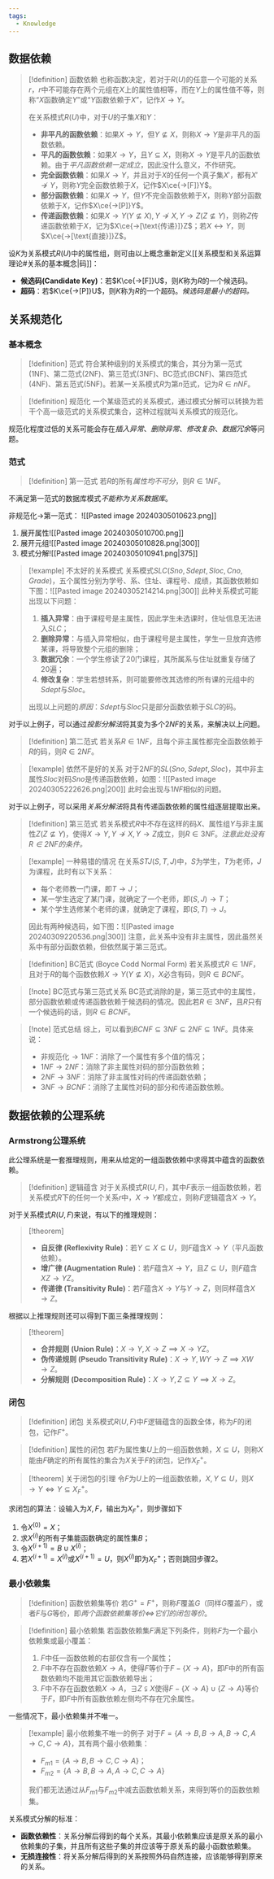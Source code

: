```yaml
---
tags:
  - Knowledge
---
```

## 数据依赖
> [!definition] 函数依赖
> 也称函数决定，若对于$R(U)$的任意一个可能的关系$r$，$r$中不可能存在两个元组在$X$上的属性值相等，而在$Y$上的属性值不等，则称“$X$函数确定$Y$”或“$Y$函数依赖于$X$”，记作$X→Y$。
> 
> 在关系模式$R(U)$中，对于$U$的子集$X$和$Y$：
> - **非平凡的函数依赖**：如果$X→Y$，但$Y\nsubseteq X$，则称$X→Y$是非平凡的函数依赖。
> - **平凡的函数依赖**：如果$X→Y$，且$Y\subseteq X$，则称$X→Y$是平凡的函数依赖。由于*平凡函数依赖一定成立*，因此没什么意义，不作研究。
> - **完全函数依赖**：如果$X→Y$，并且对于$X$的任何一个真子集$X'$，都有$X'\nrightarrow Y$，则称$Y$完全函数依赖于$X$，记作$X\ce{->[F]}Y$。
> - **部分函数依赖**：如果$X→Y$，但$Y$不完全函数依赖于$X$，则称$Y$部分函数依赖于$X$，记作$X\ce{->[P]}Y$。
> - **传递函数依赖**：如果$X→Y(Y\nsubseteq X),Y\nrightarrow X,Y→Z(Z\nsubseteq Y)$，则称$Z$传递函数依赖于$X$，记为$X\ce{->[\text{传递}]}Z$；若$X\leftrightarrow Y$，则$X\ce{->[\text{直接}]}Z$。

设$K$为关系模式$R(U)$中的属性组，则可由以上概念重新定义[[关系模型和关系运算理论#关系的基本概念|码]]：
- **候选码(Candidate Key)**：若$K\ce{->[F]}U$，则$K$称为$R$的一个候选码。
- **超码**：若$K\ce{->[P]}U$，则$K$称为$R$的一个超码。*候选码是最小的超码。*
## 关系规范化
### 基本概念
> [!definition] 范式
> 符合某种级别的关系模式的集合，其分为第一范式(1NF)、第二范式(2NF)、第三范式(3NF)、BC范式(BCNF)、第四范式(4NF)、第五范式(5NF)。若某一关系模式$R$为第$n$范式，记为$R\in nNF$。

> [!definition] 规范化
> 一个某级范式的关系模式，通过模式分解可以转换为若干个高一级范式的关系模式集合，这种过程就叫关系模式的规范化。
 
规范化程度过低的关系可能会存在*插入异常*、*删除异常*、*修改复杂*、*数据冗余*等问题。
### 范式
> [!definition] 第一范式
> 若$R$的所有*属性均不可分*，则$R\in1NF$。

不满足第一范式的数据库模式*不能称为关系数据库*。

非规范化$\rightarrow$第一范式：
![[Pasted image 20240305010623.png]]
1. 展开属性![[Pasted image 20240305010700.png]]
2. 展开元组![[Pasted image 20240305010828.png|300]]
3. 模式分解![[Pasted image 20240305010941.png|375]]

> [!example] 不太好的关系模式
> 关系模式$SLC(Sno,Sdept,Sloc,Cno,Grade)$，五个属性分别为学号、系、住址、课程号、成绩，其函数依赖如下图：![[Pasted image 20240305214214.png|300]]
> 此种关系模式可能出现以下问题：
> 1. **插入异常**：由于课程号是主属性，因此学生未选课时，住址信息无法进入$SLC$；
> 2. **删除异常**：与插入异常相似，由于课程号是主属性，学生一旦放弃选修某课，将导致整个元组的删除；
> 3. **数据冗余**：一个学生修读了20门课程，其所属系与住址就重复存储了20遍；
> 4. **修改复杂**：学生若想转系，则可能要修改其选修的所有课的元组中的$Sdept$与$Sloc$。
> 
> 出现以上问题的*原因*：$Sdept$与$Sloc$只是部分函数依赖于$SLC$的码。

对于以上例子，可以通过*投影分解法*将其变为多个$2NF$的关系，来解决以上问题。
> [!definition] 第二范式
> 若关系$R\in1NF$，且每个非主属性都完全函数依赖于$R$的码，则$R\in2NF$。

> [!example] 依然不是好的关系
> 对于$2NF$的$SL(Sno,Sdept,Sloc)$，其中非主属性$Sloc$对码$Sno$是传递函数依赖，如图：![[Pasted image 20240305222626.png|200]]
> 此时会出现与$1NF$相似的问题。

对于以上例子，可以采用*关系分解法*将具有传递函数依赖的属性组逐层提取出来。
> [!definition] 第三范式
> 若关系模式$R$中不存在这样的码$X$、属性组$Y$与非主属性$Z(Z\nsubseteq Y)$，使得$X\to Y,Y\nrightarrow X,Y\to Z$成立，则$R\in3NF$。*注意此处没有$R\in2NF$的条件。*

> [!example] 一种易错的情况
> 在关系$STJ(S,T,J)$中，$S$为学生，$T$为老师，$J$为课程，此时有以下关系：
> - 每个老师教一门课，即$T\to J$；
> - 某一学生选定了某门课，就确定了一个老师，即$(S,J)\to T$；
> - 某个学生选修某个老师的课，就确定了课程，即$(S,T)\to J$。
>
>因此有两种候选码，如下图：![[Pasted image 20240309220536.png|300]]
>注意，此关系中没有非主属性，因此虽然关系中有部分函数依赖，但依然属于第三范式。

> [!definition] BC范式 (Boyce Codd Normal Form)
> 若关系模式$R\in1NF$，且对于$R$的每个函数依赖$X\to Y(Y\nsubseteq X)$，$X$必含有码，则$R\in BCNF$。

> [!note] BC范式与第三范式关系
> BC范式消除的是，第三范式中的主属性，部分函数依赖或传递函数依赖于候选码的情况。因此若$R\in3NF$，且$R$只有一个候选码的话，则$R\in BCNF$。

> [!note] 范式总结
> 综上，可以看到$BCNF\subseteq3NF\subseteq2NF\subseteq1NF$。具体来说：
> - 非规范化$\to1NF$：消除了一个属性有多个值的情况；
> - $1NF\to2NF$：消除了非主属性对码的部分函数依赖；
> - $2NF\to3NF$：消除了非主属性对码的传递函数依赖；
> - $3NF\to BCNF$：消除了主属性对码的部分和传递函数依赖。
## 数据依赖的公理系统
### Armstrong公理系统
此公理系统是一套推理规则，用来从给定的一组函数依赖中求得其中蕴含的函数依赖。
> [!definition] 逻辑蕴含
> 对于关系模式$R(U,F)$，其中$F$表示一组函数依赖，若关系模式$R$下的任何一个关系$r$中，$X\to Y$都成立，则称$F$逻辑蕴含$X\to Y$。

对于关系模式$R(U,F)$来说，有以下的推理规则：
> [!theorem] 
> - **自反律 (Reflexivity Rule)**：若$Y\subseteq X\subseteq U$，则$F$蕴含$X\to Y$（平凡函数依赖）。
> - **增广律 (Augmentation Rule)**：若$F$蕴含$X\to Y$，且$Z\subseteq U$，则$F$蕴含$XZ\to YZ$。
> - **传递律 (Transitivity Rule)**：若$F$蕴含$X\to Y$与$Y\to Z$，则同样蕴含$X\to Z$。

根据以上推理规则还可以得到下面三条推理规则：
> [!theorem] 
> - **合并规则 (Union Rule)**：$X\to Y,X\to Z\implies X\to YZ$。
> - **伪传递规则 (Pseudo Transitivity Rule)**：$X\to Y,WY\to Z\implies XW\to Z$。
> - **分解规则 (Decomposition Rule)**：$X\to Y,Z\subseteq Y\implies X\to Z$。

### 闭包
> [!definition] 闭包
> 关系模式$R(U,F)$中$F$逻辑蕴含的函数全体，称为$F$的闭包，记作$F^+$。

> [!definition] 属性的闭包
> 若$F$为属性集$U$上的一组函数依赖，$X\subseteq U$，则称$X$能由$F$确定的所有属性的集合为$X$关于$F$的闭包，记作$X_{F}^{+}$。

> [!theorem] 关于闭包的引理
> 令$F$为$U$上的一组函数依赖，$X,Y\subseteq U$，则$X\to Y\iff Y\subseteq X_{F}^{+}$。

求闭包的算法：设输入为$X,F$，输出为$X_{F}^{+}$，则步骤如下
1. 令$X^{(0)}=X$；
2. 求$X^{(i)}$的所有子集能函数确定的属性集$B$；
3. 令$X^{(i+1)}=B\cup X^{(i)}$；
4. 若$X^{(i+1)}=X^{(i)}$或$X^{(i+1)}=U$，则$X^{(i)}$即为$X_{F}^{+}$；否则跳回步骤2。
### 最小依赖集
> [!definition] 函数依赖集等价
> 若$G^{+}=F^{+}$，则称$F$覆盖$G$（同样$G$覆盖$F$），或者$F$与$G$等价，即*两个函数依赖集等价$\iff$它们的闭包等价*。

> [!definition] 最小依赖集
> 若函数依赖集$F$满足下列条件，则称$F$为一个最小依赖集或最小覆盖：
> 1. $F$中任一函数依赖的右部仅含有一个属性；
> 2. $F$中不存在函数依赖$X\to A$，使得$F$等价于$F-\left\{X\to A\right\}$，即$F$中的所有函数依赖均不能用其它函数依赖导出；
> 3. $F$中不存在函数依赖$X\to A$，$\exists Z\subsetneqq X$使得$F-\left\{X\to A\right\}\cup\left\{Z\to A\right\}$等价于$F$，即$F$中所有函数依赖左侧均不存在冗余属性。

一些情况下，最小依赖集并不唯一。
> [!example] 最小依赖集不唯一的例子
> 对于$F=\{A\to B,B\to A,B\to C,A\to C,C\to A\}$，其有两个最小依赖集：
> - $F_{m1}=\{A\to B,B\to C,C\to A\}$；
> - $F_{m2}=\{A\to B,B\to A,A\to C,C\to A\}$
> 
> 我们都无法通过从$F_{m1}$与$F_{m2}$中减去函数依赖关系，来得到等价的函数依赖集。

关系模式分解的标准：
- **函数依赖性**：关系分解后得到的每个关系，其最小依赖集应该是原关系的最小依赖集的子集，并且所有这些子集的并应该等于原关系的最小函数依赖集。
- **无损连接性**：将关系分解后得到的关系按照外码自然连接，应该能够得到原来的关系。